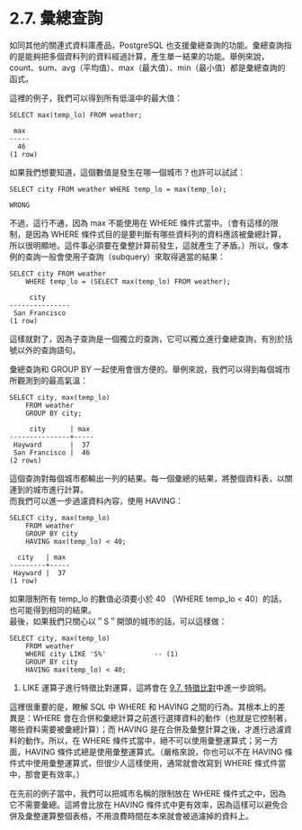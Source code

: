 # 2.7. 彙總查詢

如同其他的關連式資料庫產品，PostgreSQL 也支援彙總查詢的功能。彙總查詢指的是能夠把多個資料列的資料經過計算，產生單一結果的功能。舉例來說， count、sum、avg（平均值）、max（最大值）、min（最小值）都是彙總查詢的函式。

這裡的例子，我們可以得到所有低溫中的最大值：

```text
SELECT max(temp_lo) FROM weather;
```

```text
 max
-----
  46
(1 row)
```

如果我們想要知道，這個數值是發生在哪一個城市？也許可以試試：



```text
SELECT city FROM weather WHERE temp_lo = max(temp_lo);   
```

```text
WRONG
```

不過，這行不通，因為 max 不能使用在 WHERE 條件式當中。（會有這樣的限制，是因為 WHERE 條件式目的是要判斷有哪些資料列的資料應該被彙總計算，所以很明顯地，這件事必須要在彙整計算前發生，這就產生了矛盾。）所以，像本例的查詢一般會使用子查詢（subquery）來取得適當的結果：

```text
SELECT city FROM weather
    WHERE temp_lo = (SELECT max(temp_lo) FROM weather);
```

```text
     city
---------------
 San Francisco
(1 row)
```

這樣就對了，因為子查詢是一個獨立的查詢，它可以獨立進行彙總查詢，有別於括號以外的查詢語句。

彙總查詢和 GROUP BY 一起使用會很方便的。舉例來說，我們可以得到每個城市所觀測到的最高氣溫：

```text
SELECT city, max(temp_lo)
    FROM weather
    GROUP BY city;
```

```text
     city      | max
---------------+-----
 Hayward       |  37
 San Francisco |  46
(2 rows)
```

這個查詢對每個城市都輸出一列的結果。每一個彙總的結果，將整個資料表，以關連到的城市進行計算。  
而我們可以進一步過濾資料內容，使用 HAVING：

```text
SELECT city, max(temp_lo)
    FROM weather
    GROUP BY city
    HAVING max(temp_lo) < 40;
```

```text
  city   | max
---------+-----
 Hayward |  37
(1 row)
```

如果限制所有 temp\_lo 的數值必須要小於 40 （WHERE temp\_lo &lt; 40）的話，也可能得到相同的結果。  
最後，如果我們只關心以＂S＂開頭的城市的話，可以這樣做：

```text
SELECT city, max(temp_lo)
    FROM weather
    WHERE city LIKE 'S%'            -- (1)
    GROUP BY city
    HAVING max(temp_lo) < 40;
```

1. LIKE 運算子進行特徵比對運算，這將會在 [9.7. 特徵比對](../../the-sql-language/functions-and-operators/9.7.-te-zhi-bi-dui.md)中進一步說明。

這裡很重要的是，瞭解 SQL 中 WHERE 和 HAVING 之間的行為。其根本上的差異是：WHERE 會在合併和彙總計算之前進行選擇資料的動作（也就是它控制著，哪些資料需要被彙總計算）；而 HAVING 是在合併及彙整計算之後，才進行過濾資料的動作。所以，在 WHERE 條件式當中，絕不可以使用彙整運算式；另一方面，HAVING 條件式總是使用彙整運算式。（嚴格來說，你也可以不在 HAVING 條件式中使用彙整運算式，但很少人這樣使用，通常就會改寫到 WHERE 條式件當中，那會更有效率。）

在先前的例子當中，我們可以把城市名稱的限制放在 WHERE 條件式之中，因為它不需要彙總。這將會比放在 HAVING 條件式中更有效率，因為這樣可以避免合併及彙整運算整個表格，不用浪費時間在本來就會被過濾掉的資料上。

